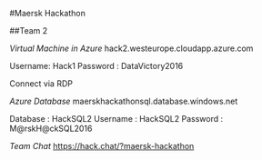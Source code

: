 #Maersk Hackathon

##Team 2

_Virtual Machine in Azure_ 
hack2.westeurope.cloudapp.azure.com

Username: Hack1
Password : DataVictory2016

Connect via RDP

_Azure Database_ 
maerskhackathonsql.database.windows.net 

Database : HackSQL2
Username : HackSQL2
Password : M@rskH@ckSQL2016

_Team Chat_
https://hack.chat/?maersk-hackathon





